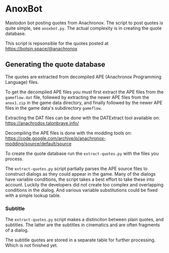 # AnoxBot

Mastodon bot posting quotes from Anachronox. The script to post quotes is quite simple, see `anoxbot.py`. The actual complexity is in creating the quote database.

This script is repsonsible for the quotes posted at https://botsin.space/@anachronox

## Generating the quote database

The quotes are extracted from decompiled APE (Anachronox Programming Language) files. 

To get the decompiled APE files you must first extract the APE files from the `gameflow.dat` file, follewed by extracting the newer APE files from the `anox1.zip` in the game data directory, and finally followed by the newer APE files in the game data's subdirectory `gameflow`.

Extracting the DAT files can be done with the DATExtract tool available on: https://anachrodox.talonbrave.info/

Decompiling the APE files is done with the modding tools on: https://code.google.com/archive/p/anachronox-modding/source/default/source

To create the quote database run the `extract-quotes.py` with the files you process. 

The `extract-quotes.py` script partially parses the APE source files to construct dialogs as they could appear in the game. Many of the dialogs have variable conditions, the script takes a best effort to take these into account. Luckily the developers did not create too complex and overlapping conditions in the dialog. And various variable substitutions could be fixed with a simple lookup table.

### Subtitle

The `extract-quotes.py` script makes a distinciton between plain quotes, and subtitles. The latter are the subtitles in cinematics and are often fragments of a dialog.

The subtitle quotes are stored in a separate table for further processing. Which is not finished yet.

